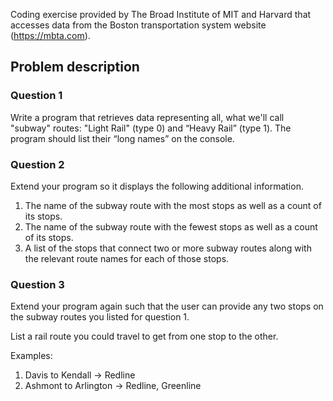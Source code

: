 Coding exercise provided by The Broad Institute of MIT and Harvard that accesses data from the Boston transportation system website (https://mbta.com).

## Problem description

### Question 1
Write a program that retrieves data representing all, what we'll call "subway" routes: "Light Rail" (type 0) and “Heavy Rail” (type 1). The program should list their “long names” on the console.

### Question 2
Extend your program so it displays the following additional information.
1. The name of the subway route with the most stops as well as a count of its stops.
2. The name of the subway route with the fewest stops as well as a count of its stops.
3. A list of the stops that connect two or more subway routes along with the relevant route names for each of those stops.

### Question 3
Extend your program again such that the user can provide any two stops on the subway routes you listed for question 1.

List a rail route you could travel to get from one stop to the other. 

Examples:
1. Davis to Kendall -> Redline
2. Ashmont to Arlington -> Redline, Greenline
